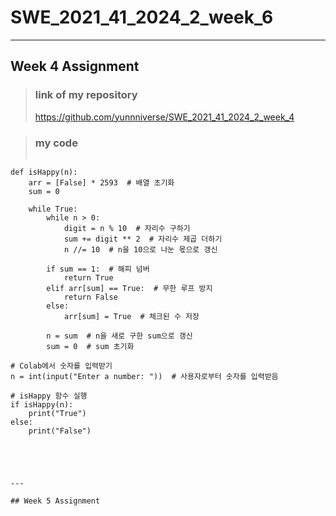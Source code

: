 # SWE_2021_41_2024_2_week_6

---

## Week 4 Assignment
> ### link of my repository
> https://github.com/yunnniverse/SWE_2021_41_2024_2_week_4

> ### my code
> ```python
    def isHappy(n):
        arr = [False] * 2593  # 배열 초기화
        sum = 0
    
        while True:
            while n > 0:
                digit = n % 10  # 자리수 구하기
                sum += digit ** 2  # 자리수 제곱 더하기
                n //= 10  # n을 10으로 나눈 몫으로 갱신
    
            if sum == 1:  # 해피 넘버
                return True
            elif arr[sum] == True:  # 무한 루프 방지
                return False
            else:
                arr[sum] = True  # 체크된 수 저장
    
            n = sum  # n을 새로 구한 sum으로 갱신
            sum = 0  # sum 초기화
    
    # Colab에서 숫자를 입력받기
    n = int(input("Enter a number: "))  # 사용자로부터 숫자를 입력받음
    
    # isHappy 함수 실행
    if isHappy(n):
        print("True")
    else:
        print("False")
```




---

## Week 5 Assignment

